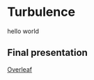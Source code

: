 # Turbulence

hello world

## Final presentation

[Overleaf](https://www.overleaf.com/8553881614vgrchfbtfzzb)

